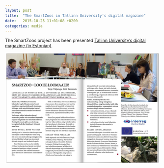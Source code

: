 ```yaml
---
layout: post
title:  "The SmartZoos in Tallinn University’s digital magazine"
date:   2015-10-25 11:01:08 +0200
categories: media
---
```

The SmartZoos project has been presented [Tallinn University’s digital magazine (in Estonian)][TLU-magazine].  

![TLU-magazine](/images/blog-posts/tlu-ajakiri.jpg)

[TLU-magazine]: http://www.tlu.ee/public/2015-2-Ajakiri/#p=6
